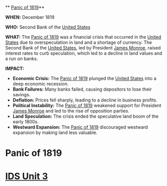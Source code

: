 ** [Panic of 1819](./../panic-of-1819/)**

**WHEN:** December 1819

**WHO:** Second Bank of the [United States](./../united-states/)

**WHAT:** The [Panic of 1819](./../panic-of-1819/) was a financial crisis that occurred in the [United States](./../united-states/) due to overspeculation in land and a shortage of currency. The Second Bank of the [United States](./../united-states/), led by President [James Monroe](./../james-monroe/), raised interest rates to curb speculation, which led to a decline in land values and a run on banks.

**IMPACT:**

* **Economic Crisis:** The [Panic of 1819](./../panic-of-1819/) plunged the [United States](./../united-states/) into a deep economic recession.
* **Bank Failures:** Many banks failed, causing depositors to lose their savings.
* **Deflation:** Prices fell sharply, leading to a decline in business profits.
* **Political Instability:** The [Panic of 1819](./../panic-of-1819/) weakened support for President [James Monroe](./../james-monroe/) and led to the rise of opposition parties.
* **Land Speculation:** The crisis ended the speculative land boom of the early 1800s.
* **Westward Expansion:** The [Panic of 1819](./../panic-of-1819/) discouraged westward expansion by making land less valuable.
# Panic of 1819 
# [IDS Unit 3](./../ids-unit-3/)